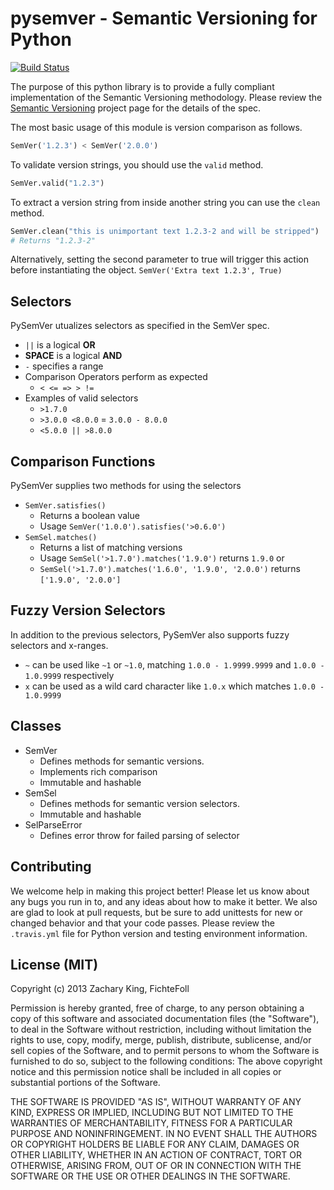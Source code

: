 pysemver - Semantic Versioning for Python
=========================================

[![Build Status](https://travis-ci.org/FichteFoll/pysemver.png?branch=master)](https://travis-ci.org/FichteFoll/pysemver)

The purpose of this python library is to provide a fully compliant implementation
of the Semantic Versioning methodology. Please review the [Semantic Versioning](http://semver.org) project page for the details of the spec.

The most basic usage of this module is version comparison as follows.

```python
SemVer('1.2.3') < SemVer('2.0.0')
```

To validate version strings, you should use the `valid` method.

```python
SemVer.valid("1.2.3")
```

To extract a version string from inside another string you can use the `clean`
method.

```python
SemVer.clean("this is unimportant text 1.2.3-2 and will be stripped")
# Returns "1.2.3-2"
```

Alternatively, setting the second parameter to true will trigger this action
before instantiating the object. `SemVer('Extra text 1.2.3', True)`


Selectors
---------

PySemVer utualizes selectors as specified in the SemVer spec.

* `||` is a logical **OR**
* **SPACE** is a logical **AND**
* ` - ` specifies a range
* Comparison Operators perform as expected
	* `< <= => > !=`
* Examples of valid selectors
	* `>1.7.0`
	* `>3.0.0 <8.0.0` = `3.0.0 - 8.0.0`
	* `<5.0.0 || >8.0.0`


Comparison Functions
--------------------

PySemVer supplies two methods for using the selectors

* `SemVer.satisfies()`
	* Returns a boolean value
	* Usage `SemVer('1.0.0').satisfies('>0.6.0')`
* `SemSel.matches()`
	* Returns a list of matching versions
	* Usage `SemSel('>1.7.0').matches('1.9.0')` returns `1.9.0` or
	* `SemSel('>1.7.0').matches('1.6.0', '1.9.0', '2.0.0')` returns `['1.9.0', '2.0.0']`


Fuzzy Version Selectors
-----------------------

In addition to the previous selectors, PySemVer also supports
fuzzy selectors and x-ranges.

* `~` can be used like `~1` or `~1.0`, matching `1.0.0 - 1.9999.9999` and `1.0.0 - 1.0.9999` respectively 
* `x` can be used as a wild card character like `1.0.x` which matches `1.0.0 - 1.0.9999`


Classes
-------

* SemVer
	* Defines methods for semantic versions.
	* Implements rich comparison
	* Immutable and hashable
* SemSel
	* Defines methods for semantic version selectors.
	* Immutable and hashable
* SelParseError
	* Defines error throw for failed parsing of selector

Contributing
------------

We welcome help in making this project better! Please let us know about any bugs
you run in to, and any ideas about how to make it better. We also are glad to
look at pull requests, but be sure to add unittests for new or changed behavior
and that your code passes. Please review the `.travis.yml` file for Python
version and testing environment information.


License (MIT)
-------------

Copyright (c) 2013 Zachary King, FichteFoll

Permission is hereby granted, free of charge, to any person obtaining a copy of
this software and associated documentation files (the "Software"), to deal in
the Software without restriction, including without limitation the rights to
use, copy, modify, merge, publish, distribute, sublicense, and/or sell copies of
the Software, and to permit persons to whom the Software is furnished to do so,
subject to the following conditions: The above copyright notice and this
permission notice shall be included in all copies or substantial portions of the
Software.

THE SOFTWARE IS PROVIDED "AS IS", WITHOUT WARRANTY OF ANY KIND, EXPRESS OR
IMPLIED, INCLUDING BUT NOT LIMITED TO THE WARRANTIES OF MERCHANTABILITY, FITNESS
FOR A PARTICULAR PURPOSE AND NONINFRINGEMENT. IN NO EVENT SHALL THE AUTHORS OR
COPYRIGHT HOLDERS BE LIABLE FOR ANY CLAIM, DAMAGES OR OTHER LIABILITY, WHETHER
IN AN ACTION OF CONTRACT, TORT OR OTHERWISE, ARISING FROM, OUT OF OR IN
CONNECTION WITH THE SOFTWARE OR THE USE OR OTHER DEALINGS IN THE SOFTWARE.
